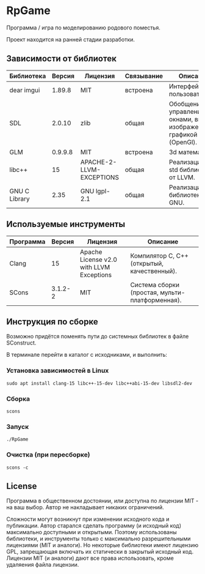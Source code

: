 # RpGame
Программа / игра по моделированию родового поместья.

Проект находится на ранней стадии разработки.



## Зависимости от библиотек
| Библиотека    | Версия  | Лицензия                   | Связывание | Описание |
| ------------- | ------- | -------------------------- | ---------- | -------- |
| dear imgui    | 1.89.8  | MIT                        | встроена   | Интерфейс пользователя. |
| SDL           | 2.0.10  | zlib                       | общая      | Обобщение управления окнами, вводом, изображениями, графикой (OpenGl). |
| GLM           | 0.9.9.8 | MIT                        | встроена   | 3d математика. |
| libc++        | 15      | APACHE-2-LLVM-EXCEPTIONS   | общая      | Реализация С++ std библиотеки от LLVM. |
| GNU C Library | 2.35    | GNU lgpl-2.1               | общая      | Реализация С библиотеки от GNU. |



## Используемые инструменты
| Программа  | Версия  | Лицензия                                 | Описание    |
| ---------- | ------- | ---------------------------------------- | ----------- |
| Clang      | 15      | Apache License v2.0 with LLVM Exceptions | Компилятор C, С++ (открытый, качественный). |
| SCons      | 3.1.2-2 | MIT                                      | Система сборки (простая, мульти-платформенная). |



## Инструкция по сборке
Возможно придётся поменять пути до системных библиотек в файле SConstruct.

В терминале перейти в каталог с исходниками, и выполнить:

### Установка зависимостей в Linux
```
sudo apt install clang-15 libc++-15-dev libc++abi-15-dev libsdl2-dev
```

### Сборка
```
scons
```

### Запуск
```
./RpGame
```

### Очистка (при пересборке)
```
scons -c
```



## License
Программа в общественном достоянии, или доступна по лицензии MIT - на ваш выбор.
Автор не накладывает никаких ограничений.

Сложности могут возникнут при изменении исходного кода и публикации.
Автор старался сделать программу (и исходный код) максимально доступными и открытыми.
Поэтому использованы библиотеки, и инструменты только с максимально разрешительными лицензиями (MIT и аналоги).
Но некоторые библиотеки имеют лицензию GPL, запрещающая включать их статически в закрытый исходный код.
Лицензии MIT (и аналоги) дают все права использовать, кроме удаляения файла лицензии.